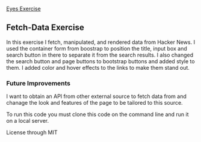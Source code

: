 <a href="https://github.com/TennWilliams/Eyes"> Eyes Exercise </a>
## Fetch-Data Exercise


In this exercise I fetch, manipulated, and rendered data from Hacker News.  I used the container form from boostrap to position the title, input box and search button in there to separate it from the search results.  I also changed the search button and page buttons to bootstrap buttons and added style to them.  I added color and hover effects to the links to make them stand out.

### Future Improvements
I want to obtain an API from other external source to fetch data from and chanage the look and features of the page to be tailored to this source.

To run this code you must clone this code on the command line and run it on a local server.

License through MIT
